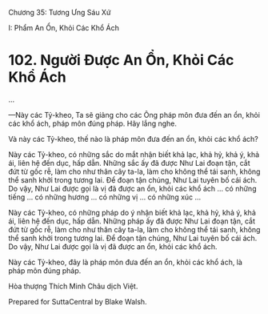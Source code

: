  

Chương 35: Tương Ưng Sáu Xứ

I: Phẩm An Ổn, Khỏi Các Khổ Ách

# 102\. Người Ðược An Ổn, Khỏi Các Khổ Ách

…

—Này các Tỷ-kheo, Ta sẽ giảng cho các Ông pháp môn đưa đến an ổn, khỏi các khổ ách, pháp môn đúng pháp. Hãy lắng nghe.

Và này các Tỷ-kheo, thế nào là pháp môn đưa đến an ổn, khỏi các khổ ách?

Này các Tỷ-kheo, có những sắc do mắt nhận biết khả lạc, khả hỷ, khả ý, khả ái, liên hệ đến dục, hấp dẫn. Những sắc ấy đã được Như Lai đoạn tận, cắt đứt từ gốc rễ, làm cho như thân cây ta-la, làm cho không thể tái sanh, không thể sanh khởi trong tương lai. Ðể đoạn tận chúng, Như Lai tuyên bố cái ách. Do vậy, Như Lai được gọi là vị đã được an ổn, khỏi các khổ ách … có những tiếng … có những hương … có những vị … có những xúc …

Này các Tỷ-kheo, có những pháp do ý nhận biết khả lạc, khả hỷ, khả ý, khả ái, liên hệ đến dục, hấp dẫn. Những pháp ấy đã được Như Lai đoạn tận, cắt đứt từ gốc rễ, làm cho như thân cây ta-la, làm cho không thể tái sanh, không thể sanh khởi trong tương lai. Ðể đoạn tận chúng, Như Lai tuyên bố cái ách. Do vậy, Như Lai được gọi là vị đã được an ổn, khỏi các khổ ách.

Này các Tỷ-kheo, đây là pháp môn đưa đến an ổn, khỏi các khổ ách, là pháp môn đúng pháp.

Hòa thượng Thích Minh Châu dịch Việt.

Prepared for SuttaCentral by Blake Walsh.